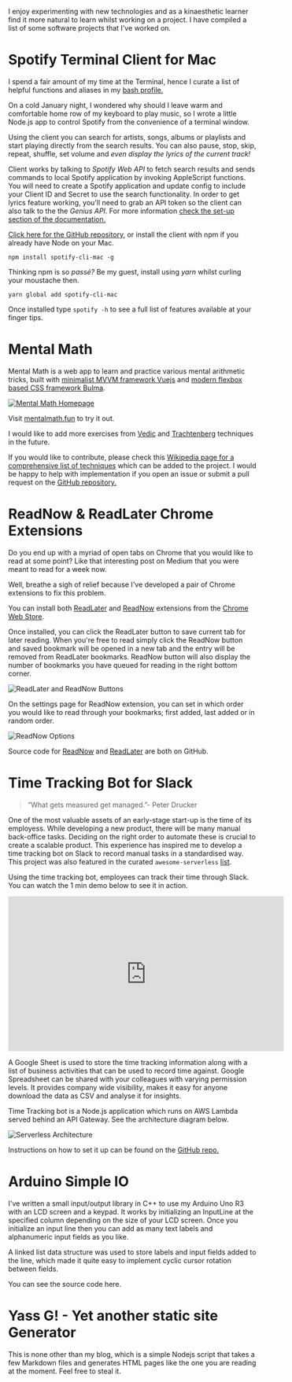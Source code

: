 I enjoy experimenting with new technologies and as a kinaesthetic learner find it more natural to learn whilst working on a project. I have compiled a list of some software projects that I've worked on.

# Spotify Terminal Client for Mac
I spend a fair amount of my time at the Terminal, hence I curate a list of helpful functions and aliases in my [bash profile.](https://github.com/ersel/dotfiles)

On a cold January night, I wondered why should I leave warm and comfortable home row of my keyboard to play music, so I wrote a little Node.js app to control Spotify from the convenience of a terminal window.
<script type="text/javascript" src="https://asciinema.org/a/ejbbvaa8833wq4xn4d2xuc9jx.js" id="asciicast-ejbbvaa8833wq4xn4d2xuc9jx" async></script>
Using the client you can search for artists, songs, albums or playlists and start playing directly from the search results. You can also pause, stop, skip, repeat, shuffle, set volume and *even display the lyrics of the current track!*

Client works by talking to *Spotify Web API* to fetch search results and sends commands to local Spotify application by invoking AppleScript functions. You will need to create a Spotify application and update config to include your Client ID and Secret to use the search functionality. In order to get lyrics feature working, you'll need to grab an API token so the client can also talk to the the *Genius API*. For more information [check the set-up section of the documentation.](https://github.com/ersel/spotify-cli-mac#set-up)

[Click here for the GitHub repository](https://github.com/ersel/spotify-cli-mac), or install the client with npm if you already have Node on your Mac.

```npm install spotify-cli-mac -g```

Thinking npm is so *passé?* Be my guest, install using *yarn* whilst curling your moustache then.

```yarn global add spotify-cli-mac```

Once installed type `spotify -h` to see a full list of features available at your finger tips.

# Mental Math
Mental Math is a web app to learn and practice various mental arithmetic tricks, built with [minimalist MVVM framework Vuejs](https://vuejs.org/) and [modern flexbox based CSS framework Bulma](http://bulma.io/).

[![Mental Math Homepage](http://erselaker.com/assets/images/mental_math_homepage.png "Mental Math Homepage")](http://www.mentalmath.fun)

Visit [mentalmath.fun](http://www.mentalmath.fun/) to try it out.

I would like to add more exercises from <a href="https://en.wikipedia.org/wiki/Vedic_Mathematics_(book)">Vedic</a> and [Trachtenberg](https://en.wikipedia.org/wiki/Trachtenberg_system) techniques in the future.

If you would like to contribute, please check this [Wikipedia page for a comprehensive list of techniques](https://en.wikipedia.org/wiki/Mental_calculation) which can be added to the project. I would be happy to help with implementation if you open an issue or submit a pull request on the [GitHub repository.](https://github.com/ersel/mental-math)

# ReadNow & ReadLater Chrome Extensions
Do you end up with a myriad of open tabs on Chrome that you would like to read at some point? Like that interesting post on Medium that you were meant to read for a week now.

Well, breathe a sigh of relief because I've developed a pair of Chrome extensions to fix this problem.

You can install both [ReadLater](https://chrome.google.com/webstore/detail/readlater-bookmarks-in-a/fcabbkcefpkdinlmioihdghblpopckkn?hl=en) and [ReadNow](https://chrome.google.com/webstore/detail/readnow-open-bookmarks-fr/fckiipajjnhkmdhehhhhcgkmgdepdefn?hl=en) extensions from the [Chrome Web Store](https://chrome.google.com/webstore/search/erselaker?hl=en).

Once installed, you can click the ReadLater button to save current tab for later reading. When you're free to read simply click the ReadNow button and saved bookmark will be opened in a new tab and the entry will be removed from ReadLater bookmarks. ReadNow button will also display the number of bookmarks you have queued for reading in the right bottom corner.

![ReadLater and ReadNow Buttons](http://erselaker.com/assets/images/chrome_extension_buttons.png "ReadLater and ReadNow Buttons")

On the settings page for ReadNow extension, you can set in which order you would like to read through your bookmarks; first added, last added or in random order.

![ReadNow Options](http://erselaker.com/assets/images/readnow_options.png "ReadNow Options")

Source code for [ReadNow](https://github.com/ersel/ReadNow) and [ReadLater](https://github.com/ersel/ReadLater) are both on GitHub.

# Time Tracking Bot for Slack

> “What gets measured get managed.”- Peter Drucker

One of the most valuable assets of an early-stage start-up is the time of its employess. While developing a new product, there will be many manual back-office tasks. Deciding on the right order to automate these is crucial to create a scalable product. This experience has inspired me to develop a time tracking bot on Slack to record manual tasks in a standardised way. This project was also featured in the curated `awesome-serverless` [list](https://github.com/JustServerless/awesome-serverless).

Using the time tracking bot, employees can track their time through Slack. You can watch the 1 min demo below to see  it in action.

<iframe width="560" height="315" src="https://www.youtube.com/embed/SW2PuoBAy5k&rel=0" frameborder="0" allowfullscreen></iframe>

A Google Sheet is used to store the time tracking information along with a list of business activities that can be used to record time against. Google Spreadsheet can be shared with your colleagues with varying permission levels. It provides company wide visibility, makes it easy for anyone download the data as CSV and analyse it for insights.

Time Tracking bot is a Node.js application which runs on AWS Lambda served behind an API Gateway. See the architecture diagram below.

![Serverless Architecture](http://erselaker.com/assets/images/slack-time-tracker-architecture.png "Serverless Architecture")

Instructions on how to set it up can be found on the [GitHub repo.](https://github.com/ersel/time-tracker-slack-gsheets)

# Arduino Simple IO

I've written a small input/output library in C++ to use my Arduino Uno R3 with an LCD screen and a keypad. It works by initializing an InputLine at the specified column depending on the size of your LCD screen. Once you initialize an input line then you can add as many text labels and alphanumeric input fields as you like.

A linked list data structure was used to store labels and input fields added to the line, which made it quite easy to implement cyclic cursor rotation between fields.

You can see the source code here.

# Yass G! - Yet another static site Generator

This is none other than my blog, which is a simple Nodejs script that takes a few Markdown files and generates HTML pages like the one you are reading at the moment. Feel free to steal it.

